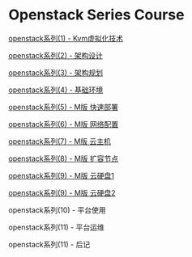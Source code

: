 
# Openstack Series Course

[openstack系列(1) - Kvm虚拟化技术](https://github.com/itweet/labs/blob/master/openstack-series/openstack%E7%B3%BB%E5%88%97(1)-Kvm%E8%99%9A%E6%8B%9F%E5%8C%96%E6%8A%80%E6%9C%AF.md)

[openstack系列(2) - 架构设计](https://github.com/itweet/labs/blob/master/openstack-series/openstack%E7%B3%BB%E5%88%97(2)-%E6%9E%B6%E6%9E%84%E8%AE%BE%E8%AE%A1.md)

[openstack系列(3) - 架构规划](https://github.com/itweet/labs/blob/master/openstack-series/openstack%E7%B3%BB%E5%88%97(3)-%E6%9E%B6%E6%9E%84%E8%A7%84%E5%88%92.md)

[openstack系列(4) - 基础环境](https://github.com/itweet/labs/blob/master/openstack-series/openstack%E7%B3%BB%E5%88%97(4)-%E5%9F%BA%E7%A1%80%E7%8E%AF%E5%A2%83.md)

[openstack系列(5) - M版 快速部署](https://github.com/itweet/labs/blob/master/openstack-series/openstack%E7%B3%BB%E5%88%97(5)-M%E7%89%88_%E5%BF%AB%E9%80%9F%E9%83%A8%E7%BD%B2.md)

[openstack系列(6) - M版 网络配置](https://github.com/itweet/labs/blob/master/openstack-series/openstack%E7%B3%BB%E5%88%97(6)-M%E7%89%88_%E7%BD%91%E7%BB%9C%E9%85%8D%E7%BD%AE.md)

[openstack系列(7) - M版 云主机](https://github.com/itweet/labs/blob/master/openstack-series/openstack%E7%B3%BB%E5%88%97(7)-M%E7%89%88_%E4%BA%91%E4%B8%BB%E6%9C%BA.md)

[openstack系列(8) - M版 扩容节点](https://github.com/itweet/labs/blob/master/openstack-series/openstack%E7%B3%BB%E5%88%97(8)-M%E7%89%88_%E6%89%A9%E5%AE%B9%E8%8A%82%E7%82%B9.md)

[openstack系列(9) - M版 云硬盘1](https://github.com/itweet/labs/blob/master/openstack-series/openstack%E7%B3%BB%E5%88%97(9)-M%E7%89%88_%E4%BA%91%E7%A1%AC%E7%9B%981.md)

[openstack系列(9) - M版 云硬盘2](https://github.com/itweet/labs/blob/master/openstack-series/openstack%E7%B3%BB%E5%88%97(9)-M%E7%89%88_%E4%BA%91%E7%A1%AC%E7%9B%982.md)

openstack系列(10) - 平台使用

openstack系列(11) - 平台运维

openstack系列(11) - 后记

